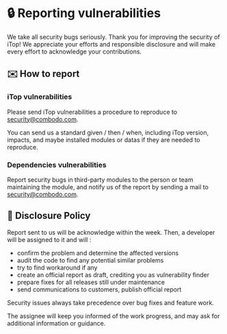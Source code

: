 # 🔒 Reporting vulnerabilities

We take all security bugs seriously. Thank you for improving the security of iTop! We appreciate your efforts and
responsible disclosure and will make every effort to acknowledge your contributions.


## ✉️ How to report

### iTop vulnerabilities
Please send iTop vulnerabilities a procedure to reproduce to security@combodo.com.

You can send us a standard given / then / when, including iTop version, impacts, and maybe installed modules or datas if they are needed to reproduce.

### Dependencies vulnerabilities
Report security bugs in third-party modules to the person or team maintaining the module, and notify us of the report by sending a mail to security@combodo.com.



## 📆 Disclosure Policy

Report sent to us will be acknowledge within the week. Then, a developer will be assigned to it and will :

* confirm the problem and determine the affected versions
* audit the code to find any potential similar problems
* try to find workaround if any
* create an official report as draft, crediting you as vulnerability finder
* prepare fixes for all releases still under maintenance
* send communications to customers, publish official report

Security issues always take precedence over bug fixes and feature work.

The assignee will keep you informed of the work progress, and may ask for additional information or guidance.
